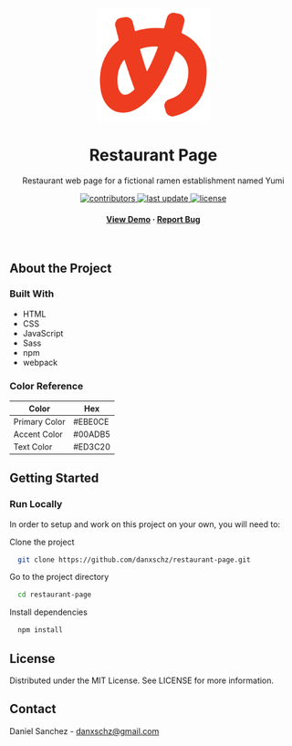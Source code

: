 <div align="center">
  <img src="src/assets/logo.png" alt="logo" width="200" height="auto">
  <h1>Restaurant Page</h1>

  <p>
  Restaurant web page for a fictional ramen establishment named Yumi
  </p>

  <p>
    <a href="https://github.com/danxschz/restaurant-page/graphs/contributors">
      <img src="https://img.shields.io/github/contributors/danxschz/restaurant-page" alt="contributors">
    </a>
    <a href="https://github.com/danxschz/restaurant-page/commits/main">
      <img src="https://img.shields.io/github/last-commit/danxschz/restaurant-page" alt="last update">
    </a>
    <a href="https://github.com/danxschz/restaurant-page/blob/master/LICENSE">
      <img src="https://img.shields.io/github/license/danxschz/restaurant-page.svg" alt="license">
    </a>
  </p>

  <h4>
    <a href="https://danxschz.github.io/restaurant-page">View Demo</a>
    <span> · </span>
    <a href="https://github.com/danxschz/restaurant-page/issues/">Report Bug</a>
  </h4>
</div>

<br>

## About the Project

### Built With

- HTML
- CSS
- JavaScript
- Sass
- npm
- webpack

### Color Reference

| Color             | Hex                                                                |
| ----------------- | ------------------------------------------------------------------ |
| Primary Color | #EBE0CE |
| Accent Color | #00ADB5 |
| Text Color | #ED3C20 |

## Getting Started

### Run Locally

In order to setup and work on this project on your own, you will need to:

Clone the project

```bash
  git clone https://github.com/danxschz/restaurant-page.git
```

Go to the project directory

```bash
  cd restaurant-page
```

Install dependencies

```bash
  npm install
```

## License

Distributed under the MIT License. See LICENSE for more information.

## Contact

Daniel Sanchez - danxschz@gmail.com